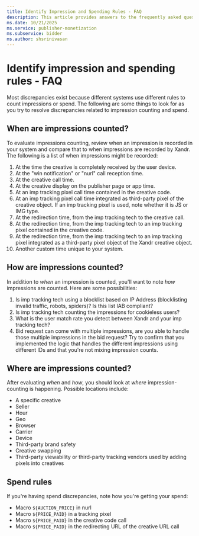 ```yaml
---
title: Identify Impression and Spending Rules - FAQ
description: This article provides answers to the frequently asked questions on how to identify impression and spending rules.
ms.date: 10/21/2025
ms.service: publisher-monetization
ms.subservice: bidder
ms.author: shsrinivasan
---
```


# Identify impression and spending rules - FAQ

Most discrepancies exist because different systems use different rules to count impressions or spend. The following are some things to look for as you try to resolve discrepancies related to impression counting and spend.

## When are impressions counted?

To evaluate impressions counting, review when an impression is recorded in your system and compare that to when impressions are recorded by Xandr. The following is a list of when impressions might be recorded:

1. At the time the creative is completely received by the user device.
1. At the "win notification" or "nurl" call reception time.
1. At the creative call time.
1. At the creative display on the publisher page or app time.
1. At an imp tracking pixel call time contained in the creative code.
1. At an imp tracking pixel call time integrated as third-party pixel of the creative object. If an imp tracking pixel is used, note whether it is JS or IMG type.
1. At the redirection time, from the imp tracking tech to the creative call.
1. At the redirection time, from the imp tracking tech to an imp tracking pixel contained in the creative code.
1. At the redirection time, from the imp tracking tech to an imp tracking pixel integrated as a third-party pixel object of the Xandr creative object.
1. Another custom time unique to your system.

## How are impressions counted?

In addition to *when* an impression is counted, you'll want to note *how* impressions are counted. Here are some possibilities:

1. Is imp tracking tech using a blocklist based on IP Address (blocklisting invalid traffic, robots, spiders)? Is this list IAB compliant?
1. Is imp tracking tech counting the impressions for cookieless users?
1. What is the user match rate you detect between Xandr and your imp tracking tech?
1. Bid request can come with multiple impressions, are you able to handle those multiple impressions in the bid request? Try to confirm that you implemented the logic that handles the different impressions using different IDs and that you're not mixing impression counts.

## Where are impressions counted?

After evaluating *when* and *how*, you should look at *where* impression-counting is happening. Possible locations include:

- A specific creative
- Seller
- Hour
- Geo
- Browser
- Carrier
- Device
- Third-party brand safety
- Creative swapping
- Third-party viewability or third-party tracking vendors used by adding pixels into creatives

## Spend rules

If you're having spend discrepancies, note how you're getting your spend:

- Macro `${AUCTION_PRICE}` in nurl
- Macro `${PRICE_PAID}` in a tracking pixel
- Macro `${PRICE_PAID}` in the creative code call
- Macro `${PRICE_PAID}` in the redirecting URL of the creative URL call
